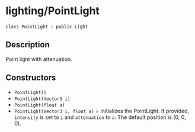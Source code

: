 # lighting/PointLight

`class PointLight : public Light`

## Description

Point light with attenuation.

## Constructors

- `PointLight()`
- `PointLight(Vector3 i)`
- `PointLight(float a)`
- `PointLight(Vector3 i, float a)` = Initializes the PointLight. If provided, `intensity` is set to `i` and `attenuation` to `a`. The default position is (0, 0, 0).
